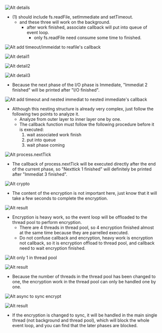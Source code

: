 ![Alt details](pic/bandicam%202022-10-05%2014-00-24-219.jpg)

- (1) should include fs.readFile, setImmediate and setTimeout.
  - and these three will work on the background.
    - after work finished, associate callback will put into queue of event loop.
      - only fs.readFile need consume some time to finished.

![Alt add timeout/immeidat to reafile's callback](pic/bandicam%202022-10-05%2014-30-22-882.jpg)

![Alt detail1](pic/bandicam%202022-10-05%2014-41-32-696.jpg)

![Alt detail2](pic/bandicam%202022-10-05%2014-45-43-664.jpg)

![Alt detail3](pic/bandicam%202022-10-05%2014-47-56-878.jpg)

- Because the next phase of the I/O phase is Immediate, "Immediat 2 finished" will be printed after "I/O finished".

![Alt add timeout and nested immediat to nested immediate's callback](pic/bandicam%202022-10-05%2014-55-50-774.jpg)

- Although this nesting structure is already very complex, just follow the following two points to analyze it.
  - Analyze from outer layer to inner layer one by one.
  - The callback function must follow the following procedure before it is executed:
    1. wait associated work finish
    2. put into queue
    3. wait phase coming

![Alt process.nextTick](pic/bandicam%202022-10-05%2015-02-01-121.jpg)

- The callback of process.nextTick will be executed directly after the end of the current phase, so "Nexttick 1 finished" will definitely be printed after "Immediat 3 finished".

![Alt crypto](pic/bandicam%202022-10-05%2015-06-33-439.jpg)

- The content of the encryption is not important here, just know that it will take a few seconds to complete the encryption.

![Alt result](pic/bandicam%202022-10-05%2015-07-48-812.jpg)

- Encryption is heavy work, so the event loop will be offloaded to the thread pool to perform encryption.
  - There are 4 threads in thread pool, so 4 encryption finished almost at the same time because they are parrelled executed.
  - Do not confuse callback and encryption, heavy work is encryption not callback, so it is encryption offload to thread pool, and callback need to wait encryption finished.

![Alt only 1 in thread pool](pic/bandicam%202022-10-05%2015-09-15-007.jpg)

![Alt result](pic/bandicam%202022-10-05%2015-09-39-255.jpg)

- Because the number of threads in the thread pool has been changed to one, the encryption work in the thread pool can only be handled one by one.

![Alt async to sync encrypt](pic/bandicam%202022-10-05%2015-13-01-793.jpg)

![Alt result](pic/bandicam%202022-10-05%2015-14-32-616.jpg)

- If the encryption is changed to sync, it will be handled in the main single thread (not background and thread pool), which will block the whole event loop, and you can find that the later phases are blocked.
